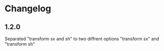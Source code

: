 # Changelog
## 1.2.0
Separated "transform sx and sh" to two diffrent options "transform sx" and "transform sh"
